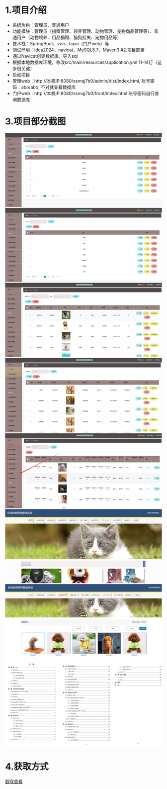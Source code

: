 # 1.项目介绍
- 系统角色：管理员、普通用户
- 功能模块：管理员（捐赠管理、领养管理、动物管理、宠物商品管理等）、普通用户（动物领养、用品捐赠、猫狗挂失、宠物用品等）
- 技术栈：SpringBoot、vue、layui（门户web）等
- 测试环境：idea2024、navicat、MySQL5.7、Maven3
#2.项目部署
- 通过Navicat创建数据库，导入sql
- 根据本地数据库环境，修改src/main/resources/application.yml  11-14行（这步很关键）
- 启动项目
- 管理web：http://本机IP:8080/ssmqj7b0/admin/dist/index.html, 账号密码：abo/abo, 不对就查看数据库
- 门户web：http://本机IP:8080/ssmqj7b0/front/index.html  账号密码自行查询数据库
# 3.项目部分截图
![输入图片说明](1.png)
![输入图片说明](2.png)
![输入图片说明](3.png)
![输入图片说明](4.png)
![输入图片说明](5.png)
![输入图片说明](6.png)
![输入图片说明](7.png)
![输入图片说明](8.png)
# 4.获取方式
[戳我查看](https://gitee.com/aven999/mall)